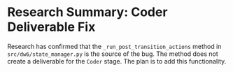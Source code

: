 # Research Summary: Coder Deliverable Fix

Research has confirmed that the `_run_post_transition_actions` method in `src/dw6/state_manager.py` is the source of the bug. The method does not create a deliverable for the `Coder` stage. The plan is to add this functionality.
